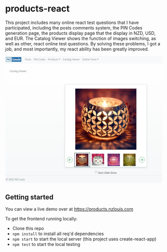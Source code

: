 # products-react

This project includes many online react test questions that I have participated, including the posts comments system, the PIN Codes generation page, the products display page that the display in NZD, USD, and EUR. The Catalog Viewer shows the function of images switching, as well as other, react online test questions. By solving these problems, I got a job, and most importantly, my react ability has been greatly improved.

![image](src/images/products.jpg)

## Getting started

You can view a live demo over at https://products.nzlouis.com

To get the frontend running locally:

- Clone this repo
- `npm install` to install all req'd dependencies
- `npm start` to start the local server (this project uses create-react-app)
- `npm test` to start the local testing
